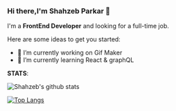 ### Hi there,I'm Shahzeb Parkar 👋

I'm a  **FrontEnd Developer** and looking for a full-time job.

Here are some ideas to get you started:

- 🔭 I’m currently working on Gif Maker
- 🌱 I’m currently learning React & graphQL


**STATS**:

![Shahzeb's github stats](https://github-readme-stats.shahzebgit.vercel.app/api?username=shahzebgit&count_private=true&show_icons=true&theme=tokyonight) <br>

[![Top Langs](https://github-readme-stats.vercel.app/api/top-langs/?username=shahzebgit&theme=tokyonight)](https://github.com/anuraghazra/github-readme-stats)

<!--
**shahzebgit/shahzebgit** is a ✨ _special_ ✨ repository because its `README.md` (this file) appears on your GitHub profile.


- 💬 Ask me about ...
- 📫 How to reach me: ...
- 😄 Pronouns: ...
- ⚡ Fun fact: ...
-->
